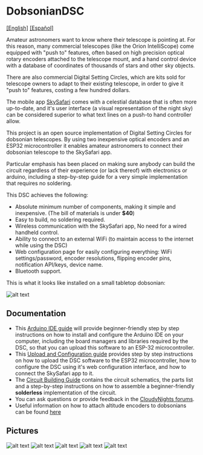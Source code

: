 # DobsonianDSC
[[English]](https://github.com/vlaate/DobsonianDSC)
[[Español]](https://github.com/vlaate/DobsonianDSC/blob/master/README.es.md)

Amateur astronomers want to know where their telescope is pointing at. For this reason, many commercial telescopes (like the Orion IntelliScope) come equipped with "push to" features, often based on high precision optical rotary encoders attached to the telescope mount, and a hand control device with a database of coordinates of thousands of stars and other sky objects.

There are also commercial Digital Setting Circles, which are kits sold for telescope owners to adapt to their existing telescope, in order to give it "push to" features, costing a few hundred dollars.

The mobile app [SkySafari](https://skysafariastronomy.com/) comes with a celestial database that is often more up-to-date, and it's user interface (a visual representation of the night sky) can be considered superior to what text lines on a push-to hand controller allow.

This project is an open source implementation of Digital Setting Circles for dobsonian telescopes. By using two inexpensive optical encoders and an ESP32 microcontroller it enables amateur astronomers to connect their dobsonian telescope to the SkySafari app.

Particular emphasis has been placed on making sure anybody can build the circuit regardless of their experience (or lack thereof) with electronics or arduino, including a step-by-step guide for a very simple implementation that requires no soldering.

This DSC achieves the following:

* Absolute minimum number of components, making it simple and inexpensive. (The bill of materials is under **$40**)
* Easy to build, no soldering required.
* Wireless communication with the SkySafari app, No need for a wired handheld control.
* Ability to connect to an external WiFi (to maintain access to the internet while using the DSC)
* Web configuration page for easily configuring everything: WiFi settings/password, encoder resolutions, flipping encoder pins, notification API/keys, device name.
* Bluetooth support.

This is what it looks like installed on a small tabletop dobsonian:

![alt text](https://github.com/vlaate/DobsonianDSC/blob/master/img/full.jpg "Mini Dob with DSC")


## Documentation

  * This [Arduino IDE guide](https://github.com/vlaate/DobsonianDSC/blob/master/docs/ArduinoIDE.md) will provide beginner-friendly step by step instructions on how to install and configure the Arduino IDE on your computer, including the board managers and libraries required by the DSC, so that you can upload this software to an ESP-32 microcontroller.
  * This [Upload and Configuration guide](https://github.com/vlaate/DobsonianDSC/blob/master/docs/UploadConfigure.md) provides step by step instructions on how to upload the DSC software to the ESP32 microcontroller, how to configure the DSC using it's web configuration interface, and how to connect the SkySafari app to it.
  * The [Circuit Building Guide](https://github.com/vlaate/DobsonianDSC/blob/master/docs/Solderless.md) contains the circuit schematics, the parts list and a step-by-step instructions on how to assemble a beginner-friendly **solderless** implementation of the circuit.
  * You can ask questions or provide feedback in the [CloudyNights forums](https://www.cloudynights.com/topic/589521-37-dobsonian-dsc-for-diy-makers/).
  * Useful information on how to attach altitude encoders to dobsonians can be found [here](https://www.cloudynights.com/topic/772803-how-to-attach-altitude-encoders-to-dobsonians/)

## Pictures

![alt text](https://github.com/vlaate/DobsonianDSC/blob/master/img/full_close.jpg "Close up AZ")
![alt text](https://github.com/vlaate/DobsonianDSC/blob/master/img/Alt_encoder_1.jpg "Alt Encoder 1")
![alt text](https://github.com/vlaate/DobsonianDSC/blob/master/img/Alt_encoder_2.jpg "Alt Encoder 2")
![alt text](https://github.com/vlaate/DobsonianDSC/blob/master/img/components.jpg "Components")
![alt text](https://github.com/vlaate/DobsonianDSC/blob/master/img/webConfig_sm.png "Web Configuration")


